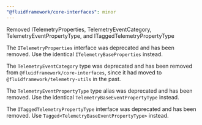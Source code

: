 ```yaml
---
"@fluidframework/core-interfaces": minor
---
```


Removed ITelemetryProperties, TelemetryEventCategory, TelemetryEventPropertyType, and ITaggedTelemetryPropertyType

The `ITelemetryProperties` interface was deprecated and has been removed.
Use the identical `ITelemetryBaseProperties` instead.

The `TelemetryEventCategory` type was deprecated and has been removed from `@fluidframework/core-interfaces`, since
it had moved to `@fluidframework/telemetry-utils` in the past.

The `TelemetryEventPropertyType` type alias was deprecated and has been removed.
Use the identical `TelemetryBaseEventPropertyType` instead.

The `ITaggedTelemetryPropertyType` interface was deprecated and has been removed.
Use `Tagged<TelemetryBaseEventPropertyType>` instead.
